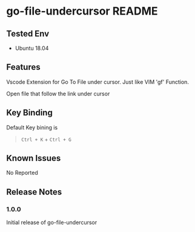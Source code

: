 # go-file-undercursor README

## Tested Env

* Ubuntu 18.04

## Features

Vscode Extension for Go To File under cursor. Just like VIM 'gf' Function. 

Open file that follow the link under cursor



## Key Binding
Default Key bining is 

> `Ctrl + K` + `Ctrl + G` 


## Known Issues

No Reported

## Release Notes

### 1.0.0

Initial release of go-file-undercursor
